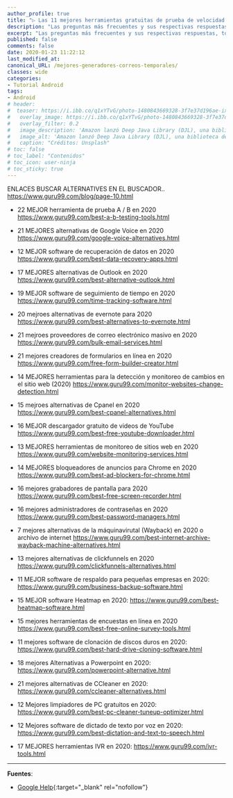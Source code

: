 ```yaml
---
author_profile: true
title: "▷ Las 11 mejores herramientas gratuitas de prueba de velocidad del sitio web en 2020"
description: "Las preguntas más frecuentes y sus respectivas respuestas, todo lo más básico que debes conocer sobre Android."
excerpt: "Las preguntas más frecuentes y sus respectivas respuestas, todo lo más básico que debes conocer sobre Android."
published: false
comments: false
date: 2020-01-23 11:22:12
last_modified_at: 
canonical_URL: /mejores-generadores-correos-temporales/
classes: wide
categories:
- Tutorial Android
tags:
- Android
# header:
#  teaser: https://i.ibb.co/q1xYTvG/photo-1480843669328-3f7e37d196ae-ixlib-rb-1-2.jpg
#   overlay_image: https://i.ibb.co/q1xYTvG/photo-1480843669328-3f7e37d196ae-ixlib-rb-1-2.jpg
#   overlay_filter: 0.2
#   image_description: 'Amazon lanzó Deep Java Library (DJL), una biblioteca de código abierto con API de Java para simplificar la capacitación, las pruebas, la implementación y la creación en 2020'
#   image_alt: 'Amazon lanzó Deep Java Library (DJL), una biblioteca de código abierto con API de Java para simplificar la capacitación, las pruebas, la implementación y la creación en 2002'
#   caption: "Créditos: Unsplash"
# toc: false
# toc_label: "Contenidos"
# toc_icon: user-ninja
# toc_sticky: true
---
```


ENLACES
BUSCAR ALTERNATIVES EN EL BUSCADOR.. https://www.guru99.com/blog/page-10.html

- 22 MEJOR herramienta de prueba A / B en 2020 https://www.guru99.com/best-a-b-testing-tools.html
- 21 MEJORES alternativas de Google Voice en 2020  https://www.guru99.com/google-voice-alternatives.html

- 12 MEJOR software de recuperación de datos en 2020  https://www.guru99.com/best-data-recovery-apps.html

- 17 MEJORES alternativas de Outlook en 2020 https://www.guru99.com/best-alternative-outlook.html
- 19 MEJOR software de seguimiento de tiempo en 2020 https://www.guru99.com/time-tracking-software.html

- 20 mejroes alternativas de evernote para 2020 https://www.guru99.com/best-alternatives-to-evernote.html
- 21 mejroes proveedores de correo electrónico masivo en 2020 https://www.guru99.com/bulk-email-services.html
- 21 mejores creadores de formularios en línea en 2020 https://www.guru99.com/free-form-builder-creator.html
- 14 MEJORES herramientas para la detección y monitoreo de cambios en el sitio web (2020) https://www.guru99.com/monitor-websites-change-detection.html
- 15 mejroes alternativas de Cpanel en 2020 https://www.guru99.com/best-cpanel-alternatives.html

- 16 MEJOR descargador gratuito de videos de YouTube https://www.guru99.com/best-free-youtube-downloader.html

- 13 MEJORES herramientas de monitoreo de sitios web en 2020 https://www.guru99.com/website-monitoring-services.html

- 14 MEJORES bloqueadores de anuncios para Chrome en 2020 https://www.guru99.com/best-ad-blockers-for-chrome.html

- 16 mejores grabadores de pantalla para 2020
https://www.guru99.com/best-free-screen-recorder.html
- 16 mejores administradores de contraseñas en 2020 https://www.guru99.com/best-password-managers.html



- 7 mejores alternativas de la máquinavirutal (Wayback) en 2020 o archivo de internet https://www.guru99.com/best-internet-archive-wayback-machine-alternatives.html




- 13 mejores alternativas de clickfunnels en 2020 https://www.guru99.com/clickfunnels-alternatives.html

- 11 MEJOR software de respaldo para pequeñas empresas en 2020: https://www.guru99.com/business-backup-software.html
- 15 MEJOR software Heatmap en 2020: https://www.guru99.com/best-heatmap-software.html
- 15 mejores herramientas de encuestas en línea en 2020 https://www.guru99.com/best-free-online-survey-tools.html
- 11 mejores software de clonación de discos duros en 2020: https://www.guru99.com/best-hard-drive-cloning-software.html
- 18 mejores Alternativas a Powerpoint en 2020: https://www.guru99.com/powerpoint-alternative.html
- 21 mejores alternativas de CCleaner en 2020: https://www.guru99.com/ccleaner-alternatives.html
- 12 Mejores limpiadores de PC gratuitos en 2020: https://www.guru99.com/best-pc-cleaner-tuneup-optimizer.html
- 12 Mejores software de dictado de texto por voz en 2020: https://www.guru99.com/best-dictation-and-text-to-speech.html





- 17 MEJORES herramientas IVR en 2020: https://www.guru99.com/ivr-tools.html

_____

**Fuentes**:

* [Google Help](https://support.google.com/android/?hl=es){:target="_blank" rel="nofollow"}